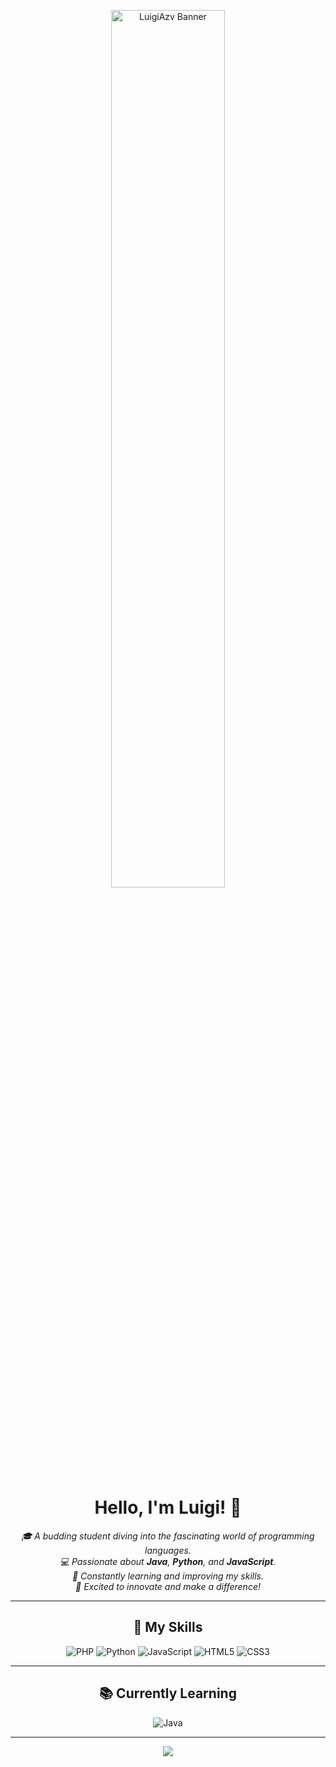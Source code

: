 <p align="center">
  <img src="https://i.pinimg.com/originals/23/3d/74/233d74f3fd24e51ed5e9dba0992fc868.gif" width="60%" style="object-fit:contain; border-radius:16px;" alt="LuigiAzv Banner"/>
</p>

<h1 align="center">Hello, I'm Luigi! 👋</h1>

<p align="center">
  <em>🎓 A budding student diving into the fascinating world of programming languages.<br>
  💻 Passionate about <b>Java</b>, <b>Python</b>, and <b>JavaScript</b>.<br>
  🌱 Constantly learning and improving my skills.<br>
  🚀 Excited to innovate and make a difference!<br></em>
</p>

---

<h2 align="center">🚀 My Skills</h2>

<p align="center">
  <img src="https://img.shields.io/badge/PHP-777BB4?style=for-the-badge&logo=php&logoColor=white" alt="PHP"/>
  <img src="https://img.shields.io/badge/Python-14354C?style=for-the-badge&logo=python&logoColor=white" alt="Python"/>
  <img src="https://img.shields.io/badge/JavaScript-F7DF1E?style=for-the-badge&logo=javascript&logoColor=black" alt="JavaScript"/>
  <img src="https://img.shields.io/badge/HTML5-E34F26?style=for-the-badge&logo=html5&logoColor=white" alt="HTML5"/>
  <img src="https://img.shields.io/badge/CSS3-1572B6?style=for-the-badge&logo=css3&logoColor=white" alt="CSS3"/>
</p>

---

<h2 align="center">📚 Currently Learning</h2>

<p align="center">
  <img src="https://img.shields.io/badge/Java-000?style=for-the-badge&logo=java" alt="Java"/>
</p>

---

<p align="center">
  <img src="https://capsule-render.vercel.app/api?type=waving&color=8F0D87&height=120&section=footer"/>
</p>
